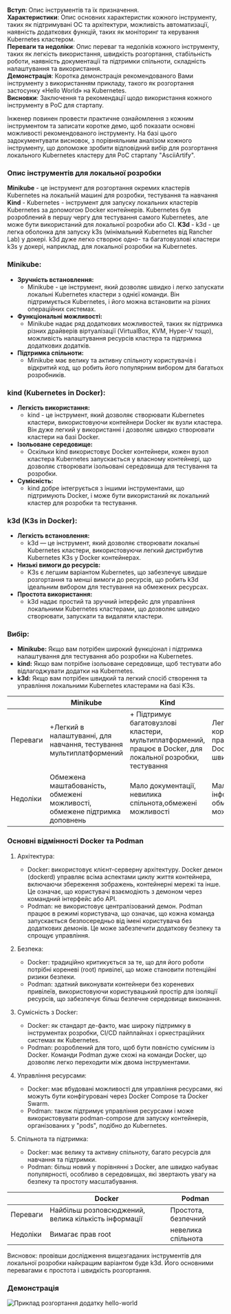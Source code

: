 **Вступ**: Опис інструментів та їх призначення.   
**Характеристики**: Опис основних характеристик кожного інструменту, таких як підтримувані ОС та архітектури, можливість автоматизації, наявність додаткових функцій, таких як моніторинг та керування Kubernetes кластером.   
**Переваги та недоліки**: Опис переваг та недоліків кожного інструменту, таких як легкість використання, швидкість розгортання, стабільність роботи, наявність документації та підтримки спільноти, складність налаштування та використання.   
**Демонстрація**: Коротка демонстрація рекомендованого Вами інструменту з використанням прикладу, такого як розгортання застосунку «Hello World» на Kubernetes.   
**Висновки**: Заключення та рекомендації щодо використання кожного інструменту в PoC для стартапу.   

Інженер повинен провести практичне ознайомлення з кожним інструментом та записати коротке демо, щоб показати основні можливості рекомендованого інструменту. На базі цього задокументувати висновок, з порівняльним аналізом кожного інструменту, що допоможе зробити відповідний вибір для розгортання локального Kubernetes кластеру для PoC стартапу "AsciiArtify".   



### Опис інструментів для локальної розробки ###
**Minikube** - це інструмент для розгортання окремих кластерів Kubernetes на локальній машині для розробки, тестування та навчання
**Kind** - Kubernetes - інструмент для запуску локальних кластерів Kubernetes за допомогою Docker контейнерів.
Kubernetes був розроблений в першу чергу для тестування самого Kubernetes, але може бути використаний для локальної розробки або CI.
**K3d** - k3d - це легка оболонка для запуску k3s (мінімальний Kubernetes від Rancher Lab) у докері.
k3d дуже легко створює одно- та багатовузлові кластери k3s у докері, наприклад, для локальної розробки на Kubernetes.

### Minikube:
- **Зручність встановлення:**
  - Minikube - це інструмент, який дозволяє швидко і легко запускати локальні Kubernetes кластери з однієї команди. Він підтримується Kubernetes, і його можна встановити на різних операційних системах.
- **Функціональні можливості:**
  - Minikube надає ряд додаткових можливостей, таких як підтримка різних драйверів віртуалізації (VirtualBox, KVM, Hyper-V тощо), можливість налаштування ресурсів кластера та підтримка додаткових додатків.
- **Підтримка спільноти:**
  - Minikube має велику та активну спільноту користувачів і відкритий код, що робить його популярним вибором для багатьох розробників.

### kind (Kubernetes in Docker):
- **Легкість використання:**
  - kind - це інструмент, який дозволяє створювати Kubernetes кластери, використовуючи контейнери Docker як вузли кластера. Він дуже легкий у використанні і дозволяє швидко створювати кластери на базі Docker.
- **Ізольоване середовище:**
  - Оскільки kind використовує Docker контейнери, кожен вузол кластера Kubernetes запускається у власному контейнері, що дозволяє створювати ізольовані середовища для тестування та розробки.
- **Сумісність:**
  - kind добре інтегрується з іншими інструментами, що підтримують Docker, і може бути використаний як локальний кластер для розробки та тестування.

### k3d (K3s in Docker):
- **Легкість встановлення:**
  - k3d — це інструмент, який дозволяє створювати локальні Kubernetes кластери, використовуючи легкий дистрибутив Kubernetes K3s у Docker контейнерах.
- **Низькі вимоги до ресурсів:**
  - K3s є легшим варіантом Kubernetes, що забезпечує швидше розгортання та менші вимоги до ресурсів, що робить k3d ідеальним вибором для тестування на обмежених ресурсах.
- **Простота використання:**
  - k3d надає простий та зручний інтерфейс для управління локальними Kubernetes кластерами, що дозволяє швидко створювати, запускати та видаляти кластери.

### Вибір:
- **Minikube:** Якщо вам потрібен широкий функціонал і підтримка налаштування для тестування або розробки на Kubernetes.
- **kind:** Якщо вам потрібне ізольоване середовище, щоб тестувати або відлагоджувати додатки на Kubernetes.
- **k3d:** Якщо вам потрібен швидкий та легкий спосіб створення та управління локальними Kubernetes кластерами на базі K3s.


|  | Minikube | Kind | k3d |
| ---------- | ---------- | ----------- | ---------- |
| Переваги | +Легкий в налаштуванні, для навчання, тестування мультиплатформений | + Підтримує багатовузлові кластери, мультиплатформений, працює в Docker, для локальної розробки, тестування | Легкий в користуванні, працює в Docker, швидкий |
| Недоліки | Обмежена маштабованість, обмежені можливості, обмежене підтримка доповнень | Мало документації, невилика спільнота,обмежені можливості | Мало інформації, обмежені можливості |

### Основні відмінності Docker та Podman

   1. Архітектура:
      -  Docker: використовує клієнт-серверну архітектуру. Docker демон (dockerd) управляє всіма аспектами циклу життя контейнера, включаючи збереження зображень, контейнерні мережі та інше. Це означає, що користувачі взаємодіють з демоном через командний інтерфейс або API.
       - Podman: не використовує централізований демон. Podman працює в режимі користувача, що означає, що кожна команда запускається безпосередньо від імені користувача без додаткових демонів. Це може забезпечити додаткову безпеку та спрощує управління.   

   2. Безпека:
       - Docker: традиційно критикується за те, що для його роботи потрібні кореневі (root) привілеї, що може становити потенційні ризики безпеки.
       - Podman: здатний виконувати контейнери без кореневих привілеїв, використовуючи користувацький простір для ізоляції ресурсів, що забезпечує більш безпечне середовище виконання.

   3. Сумісність з Docker:
        - Docker: як стандарт де-факто, має широку підтримку в інструментах розробки, CI/CD пайплайнах і оркестраційних системах як Kubernetes.
        - Podman: розроблений для того, щоб бути повністю сумісним із Docker. Команди Podman дуже схожі на команди Docker, що дозволяє легко переходити між двома інструментами.

   4. Управління ресурсами:
       - Docker: має вбудовані можливості для управління ресурсами, які можуть бути конфігуровані через Docker Compose та Docker Swarm.   
       - Podman: також підтримує управління ресурсами і може використовувати podman-compose для запуску контейнерів, організованих у "pods", подібно до Kubernetes.

   5. Спільнота та підтримка:
       - Docker: має велику та активну спільноту, багато ресурсів для навчання та підтримки.
       - Podman: більш новий у порівнянні з Docker, але швидко набуває популярності, особливо в середовищах, які звертають увагу на безпеку та простоту масштабування. 

| | Docker | Podman |
| ------ | ----- | ------- |
| Переваги | Найбільш розповсюджений, велика кількість інформації | Простота, безпечний |
| Недоліки | Вимагає прав root | невелика спільнота |

Висновок: провівши дослідження вищезгаданих інструментів для локальної розробки найкращим варіантом буде k3d. Його основними перевагами є простота і швидкість розгортання.

### Демонстрація ###
![ Приклад розгортання додатку hello-world ](https://asciinema.org/a/DPfreCmTMiyhMKqwM8JIMDqB3)